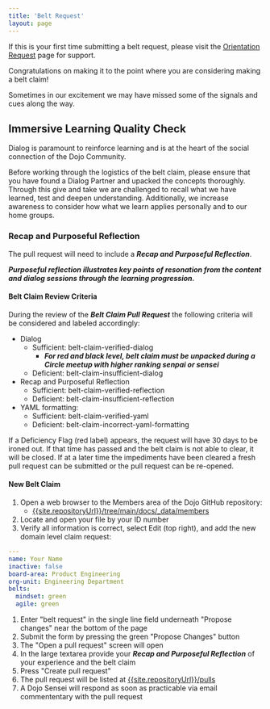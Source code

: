 ```yaml
---
title: 'Belt Request'
layout: page
---
```

<div class="-alert alert-warning">
If this is your first time submitting a belt request, please visit the <a href="{{ '/Orientation-Request' | relative_url }}">Orientation Request</a> page for support.
</div>



Congratulations on making it to the point where you are considering making a belt claim!

Sometimes in our excitement we may have missed some of the signals and cues along the way.

## Immersive Learning Quality Check

Dialog is paramount to reinforce learning and is at the heart of the social connection of the Dojo Community.

Before working through the logistics of the belt claim, please ensure that you have found a Dialog Partner and upacked the concepts thoroughly.  Through this give and take we are challenged to recall what we have learned, test and deepen understanding.  Additionally, we increase awareness to consider how what we learn applies personally and to our home groups.

### Recap and Purposeful Reflection

The pull request will need to include a ***Recap and Purposeful Reflection***.

***Purposeful reflection illustrates key points of resonation from the content and dialog sessions through the learning progression.***

#### Belt Claim Review Criteria

During the review of the ***Belt Claim Pull Request*** the following criteria will be considered and labeled accordingly:

* Dialog
  * Sufficient: belt-claim-verified-dialog
    * ***For red and black level, belt claim must be unpacked during a Circle meetup with higher ranking senpai or sensei***
  * Deficient: belt-claim-insufficient-dialog
* Recap and Purposeful Reflection
  * Sufficient: belt-claim-verified-reflection
  * Deficient: belt-claim-insufficient-reflection
* YAML formatting:
  * Sufficient: belt-claim-verified-yaml
  * Deficient: belt-claim-incorrect-yaml-formatting

If a Deficiency Flag (red label) appears, the request will have 30 days to be ironed out.  If that time has passed and the belt claim is not able to clear, it will be closed.  If at a later time the impediments have been cleared a fresh pull request can be submitted or the pull request can be re-opened.

#### New Belt Claim

1. Open a web browser to the Members area of the Dojo GitHub repository:
    * [{{site.repositoryUrl}}/tree/main/docs/_data/members]({{site.repositoryUrl}}/tree/main/docs/_data/members)
1. Locate and open your file by your ID number
1. Verify all information is correct, select Edit (top right), and add the new domain level claim request:

```yaml
---
name: Your Name
inactive: false
board-area: Product Engineering
org-unit: Engineering Department
belts:
  mindset: green
  agile: green
```

1. Enter "belt request" in the single line field underneath "Propose changes" near the bottom of the page
1. Submit the form by pressing the green "Propose Changes" button
1. The "Open a pull request" screen will open
1. In the large textarea provide your ***Recap and Purposeful Reflection*** of your experience and the belt claim
1. Press "Create pull request"
1. The pull request will be listed at [{{site.repositoryUrl}}/pulls]({{site.repositoryUrl}}/pulls)
1. A Dojo Sensei will respond as soon as practicable via email commententary with the pull request


